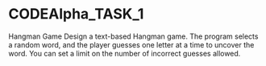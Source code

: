 # CODEAlpha_TASK_1
Hangman Game
Design a text-based Hangman game. The program selects a random word, and the player guesses one letter at a time to uncover the word. You can set a limit on the number of incorrect guesses allowed.
